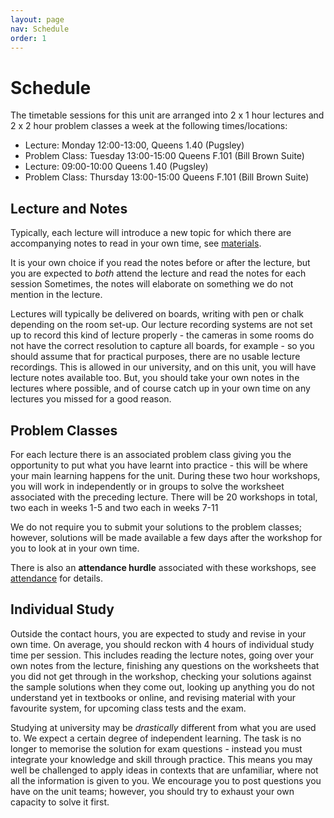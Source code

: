 ```yaml
---
layout: page
nav: Schedule
order: 1
---
```


# Schedule

The timetable sessions for this unit are arranged into 2 x 1 hour lectures and 2 x 2 hour problem classes a week at the following times/locations:

 - Lecture: Monday 12:00-13:00, Queens 1.40 (Pugsley)
 - Problem Class: Tuesday 13:00-15:00 Queens F.101 (Bill Brown Suite)
 - Lecture: 09:00-10:00 Queens 1.40 (Pugsley)
 - Problem Class: Thursday 13:00-15:00 Queens F.101 (Bill Brown Suite)

## Lecture and Notes

Typically, each lecture will introduce a new topic for which there are accompanying notes to read in your own time, see [materials](materials.md).
<!-- Each topic will be associated with a lecture and accompanying notes to read in your own time. -->
It is your own choice if you read the notes before or after the lecture, but you are expected to _both_ attend the lecture and read the notes for each session
Sometimes, the notes will elaborate on something we do not mention in the lecture.

Lectures will typically be delivered on boards, writing with pen or chalk depending on the room set-up.
Our lecture recording systems are not set up to record this kind of lecture properly - the cameras in some rooms do not have the correct resolution to capture all boards, for example - so you should assume that for practical purposes, there are no usable lecture recordings. This is allowed in our university, and on this unit, you will have lecture notes available too. But, you should take your own notes in the lectures where possible, and of course catch up in your own time on any lectures you missed for a good reason.

<!-- ## Comprehension Questions

After each lecture and notes, there will be a sheet of short comprehension questions that you should answer in your own time. You will get the solutions to these questions at the same time as the question sheets.

The idea of these questions is that if you have understood the material in the lecture, then answering the comprehension questions will be both quick and easy. If anything is not clear to you about these questions, you should ask a teaching assistant in the following workshop.

You should do the comprehension questions for each session after attending the lecture and reading the notes, but before attending the workshop. -->

## Problem Classes

For each lecture there is an associated problem class giving you the opportunity to put what you have learnt into practice - this will be where your main learning happens for the unit.
During these two hour workshops, you will work in independently or in groups to solve the worksheet associated with the preceding lecture.
There will be 20 workshops in total, two each in weeks 1-5 and two each in weeks 7-11 

We do not require you to submit your solutions to the problem classes; however, solutions will be made available a few days after the workshop for you to look at in your own time.

There is also an **attendance hurdle** associated with these workshops, see [attendance](attendance.md) for details.

<!-- At the start of each workshop, I will usually have some announcements or updates. After this, if you have any questions about the lecture material or the comprehension questions, you will have an opportunity to sit down with a teaching assistant, and usually an area of the room will be indicated for students with questions. Afterwards, you can work on the worksheets. If you have no questions at the start of a worksheet, you can sit down at a table with other students and start, as a group, working on the worksheet directly. The teaching assistants will spend the rest of the workshop helping groups with the worksheets.

<!-- ## Class Tests

Three workshops will be class tests - exact dates will be announced with enough time to prepare for each one. Class tests do not count towards your grade for the unit, but attending them (even if you do badly on the test) counts for the attendance hurdle just like other workshops.

For the class tests, in the first hour you solve some questions under semi-exam conditions (e.g. individually, no talking). In the second hour we will go through the solutions together.

The class tests are opportunities for all of the following:
  - practicing and assessing your own mathematical knowledge
  - practicing the format of the exam (class tests use the same style of answer sheets)
  - experiencing the kind of questions that could come up in an exam. -->

## Individual Study

Outside the contact hours, you are expected to study and revise in your own time. 
On average, you should reckon with 4 hours of individual study time per session. This includes reading the lecture notes, going over your own notes from the lecture, finishing any questions on the worksheets that you did not get through in the workshop, checking your solutions against the sample solutions when they come out, looking up anything you do not understand yet in textbooks or online, and revising material with your favourite system, for upcoming class tests and the exam.

Studying at university may be _drastically_ different from what you are used to. We expect a certain degree of independent learning.
The task is no longer to memorise the solution for exam questions - instead you must integrate your knowledge and skill through practice.
This means you may well be challenged to apply ideas in contexts that are unfamiliar, where not all the information is given to you.
We encourage you to post questions you have on the unit teams; however, you should try to exhaust your own capacity to solve it first.